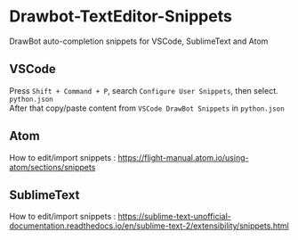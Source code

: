 # Drawbot-TextEditor-Snippets
DrawBot auto-completion snippets for VSCode, SublimeText and Atom


## VSCode

Press `Shift + Command + P`, search `Configure User Snippets`, then select. `python.json`  
After that copy/paste content from `VSCode DrawBot Snippets` in `python.json` 

## Atom 

How to edit/import snippets : https://flight-manual.atom.io/using-atom/sections/snippets

## SublimeText

How to edit/import snippets : https://sublime-text-unofficial-documentation.readthedocs.io/en/sublime-text-2/extensibility/snippets.html
